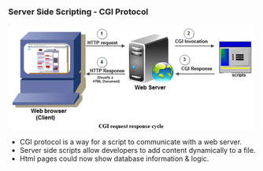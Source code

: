 ### Server Side Scripting - CGI Protocol

![Server Side Script](static/CGI-request-response-cycle.png)

* CGI protocol is a way for a script to communicate with a web server.
* Server side scripts allow developers to add content dynamically to a file.
* Html pages could now show database information & logic.